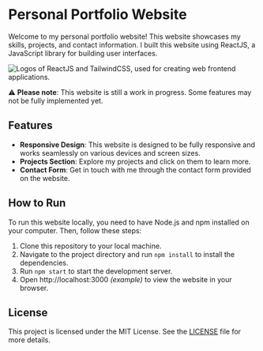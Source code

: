 # Personal Portfolio Website

Welcome to my personal portfolio website! This website showcases my skills, projects, and contact information. I built this website using ReactJS, a JavaScript library for building user interfaces.

![Logos of ReactJS and TailwindCSS, used for creating web frontend applications.](https://cdn.hashnode.com/res/hashnode/image/upload/v1624639604300/wvssFSN1DF.png)

⚠️ **Please note**: This website is still a work in progress. Some features may not be fully implemented yet.

## Features

-   **Responsive Design**: This website is designed to be fully responsive and works seamlessly on various devices and screen sizes.
-   **Projects Section**: Explore my projects and click on them to learn more.
-   **Contact Form**: Get in touch with me through the contact form provided on the website.

## How to Run

To run this website locally, you need to have Node.js and npm installed on your computer. Then, follow these steps:

1. Clone this repository to your local machine.
2. Navigate to the project directory and run `npm install` to install the dependencies.
3. Run `npm start` to start the development server.
4. Open http://localhost:3000 _(example)_ to view the website in your browser.

## License

This project is licensed under the MIT License. See the [LICENSE](LICENSE) file for more details.
